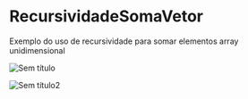 # RecursividadeSomaVetor
Exemplo do uso de recursividade para somar elementos array unidimensional

![Sem título](https://user-images.githubusercontent.com/56056756/90591713-28a09280-e1ba-11ea-8267-b6d603e0638a.png)

![Sem título2](https://user-images.githubusercontent.com/56056756/90591716-29d1bf80-e1ba-11ea-99b9-cce9b7aab599.png)
